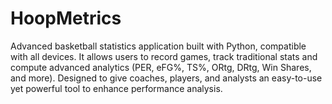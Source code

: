 # HoopMetrics
Advanced basketball statistics application built with Python, compatible with all devices. It allows users to record games, track traditional stats and compute advanced analytics (PER, eFG%, TS%, ORtg, DRtg, Win Shares, and more). Designed to give coaches, players, and analysts an easy-to-use yet powerful tool to enhance performance analysis.
